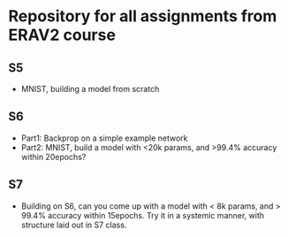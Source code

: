 # Repository for all assignments from ERAV2 course


## S5
- MNIST, building a model from scratch

## S6
- Part1: Backprop on a simple example network
- Part2: MNIST, build a model with <20k params, and >99.4% accuracy within 20epochs?

## S7
- Building on S6, can you come up with a model with < 8k params, and > 99.4% accuracy within 15epochs. Try it in a systemic manner, with structure laid out in S7 class.

